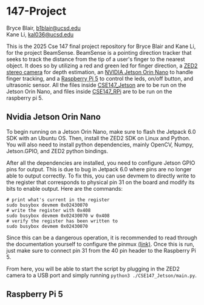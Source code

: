 # 147-Project
Bryce Blair, b1blair@ucsd.edu  
Kane Li, kal036@ucsd.edu

This is the 2025 Cse 147 final project repository for Bryce Blair and Kane Li, for the project BeamSense. BeamSense is a pointing direction tracker that seeks to track the distance from the tip of a user's finger to the nearest object. It does so by utilizing a red and green led for finger direction, a [ZED2 stereo camera](https://www.stereolabs.com/products/zed-2) for depth estimation, an [NVIDIA Jetson Orin Nano](https://www.nvidia.com/en-us/autonomous-machines/embedded-systems/jetson-orin/nano-super-developer-kit/) to handle finger tracking, and a [Raspberry Pi 5](https://www.raspberrypi.com/products/raspberry-pi-5/) to control the leds, on/off button, and ultrasonic sensor. All the files inside [CSE147_Jetson](./CSE147_Jetson/) are to be run on the Jetson Orin Nano, and files inside [CSE147_RPi](./CSE147_RPi/) are to be run on the raspberry pi 5.

## Nvidia Jetson Orin Nano
To begin running on a Jetson Orin Nano, make sure to flash the Jetpack 6.0 SDK with an Ubuntu OS. Then, install the ZED2 SDK on Linux and Python. You will also need to install python dependencies, mainly OpenCV, Numpy, Jetson.GPIO, and ZED2 python bindings. 

After all the dependencies are installed, you need to configure Jetson GPIO pins for output. This is due to bug in Jetpack 6.0 where pins are no longer able to output correctly. To fix this, you can use devmem to directly write to the register that corresponds to physical pin 31 on the board and modify its bits to enable output. Here are the commands:
```
# print what's current in the register
sudo busybox devmem 0x02430070
# write the register with 0x408
sudo busybox devmem 0x02430070 w 0x408
# verify the register has been written to
sudo busybox devmem 0x02430070
```
Since this can be a dangerous operation, it is recommended to read through the documentation yourself to configure the pinmux [(link)](https://docs.nvidia.com/jetson/archives/r36.3/DeveloperGuide/HR/JetsonModuleAdaptationAndBringUp/JetsonAgxOrinSeries.html?highlight=gpio#changing-the-pinmux). Once this is run, just make sure to connect pin 31 from the 40 pin header to the Raspberry Pi 5.

From here, you will be able to start the script by plugging in the ZED2 camera to a USB port and simply running `python3 ./CSE147_Jetson/main.py`.

## Raspberry Pi 5